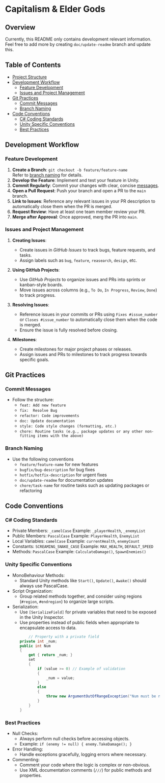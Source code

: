 # Capitalism & Elder Gods

## Overview

Currently, this README only contains development relevant information.
Feel free to add more by creating `doc/update-readme` branch and update this.

## Table of Contents

- [Project Structure](#project-structure)
- [Development Workflow](#development-workflow)
  - [Feature Development](#feature-development)
  - [Issues and Project Management](#issues-and-project-management)
- [Git Practices](#git-practices)
  - [Commit Messages](#commit-messages)
  - [Branch Naming](#branch-naming)
- [Code Conventions](#code-conventions)
  - [C# Coding Standards](#c-coding-standards)
  - [Unity Specific Conventions](#unity-specific-conventions)
  - [Best Practices](#best-practices)

## Development Workflow

### Feature Development

1. **Create a Branch**:
   `git checkout -b feature/feature-name`  
   Refer to [branch naming](#branch-naming) for details.
2. **Develop the Feature**: Implement and test your feature in Unity.
3. **Commit Regularly**: Commit your changes with clear, concise [messages](#commit-messages).
4. **Open a Pull Request**: Push your branch and open a PR to the `main` branch.
5. **Link to Issues**: Reference any relevant issues in your PR description to automatically close them when the PR is merged.
6. **Request Review**: Have at least one team member review your PR.
7. **Merge after Approval**: Once approved, merg the PR into `main`.

### Issues and Project Management

1. **Creating Issues**:

   - Create issues in _GitHub Issues_ to track bugs, feature requests, and tasks.
   - Assign labels such as `bug`, `feature`, `reasearch`, `design`, etc.

2. **Using GitHub Projects**:

   - Use _GitHub Projects_ to organize issues and PRs into sprints or kanban-style boards.
   - Move issues across columns (e.g., `To Do`, `In Progress`, `Review`, `Done`) to track progress.

3. **Resolving Issues**:

   - Reference issues in your commits or PRs using `Fixes #issue_number` or `Closes #issue_number` to automatically close them when the code is merged.
   - Ensure the issue is fully resolved before closing.

4. **Milestones**:

   - Create milestones for major project phases or releases.
   - Assign issues and PRs to milestones to track progress towards specific goals.

## Git Practices

### Commit Messages

- Follow the structure:
  - `feat: Add new feature`
  - `fix:  Resolve Bug`
  - `refactor: Code improvements`
  - `doc: Update documentation`
  - `style: Code style changes (formatting, etc.)`
  - `chore: Routine tasks (e.g., package updates or any other non-fitting items with the above)`

### Branch Naming

- Use the following conventions
  - `feature/feature-name` for new features
  - `bugfix/bug-description` for bug fixes
  - `hotfix/hotfix-description` for urgent fixes
  - `doc/update-readme` for documentation updates
  - `chore/task-name` for routine tasks such as updating packages or refactoring

## Code Conventions

### C# Coding Standards

- Private Members: `_camelCase`
  Example: `_playerHealth`, `_enemyList`
- Public Members: `PascalCase`
  Example: `PlayerHealth`, `EnemyList`
- Local Variables: `camelCase`
  Example: `currentHealth`, `enemyCount`
- Constants: `SCREAMING_SNAKE_CASE`
  Example: `MAX_HEALTH`, `DEFAULT_SPEED`
- Methods: `PascalCase`
  Example: `CalculateDamage()`, `SpawnEnemies()`

### Unity Specific Conventions

- MonoBehaviour Methods:
  - Standard Unity methods like `Start()`, `Update()`, `Awake()` should always use PascalCase.
- Script Organization:
  - Group related methods together, and consider using regions (`#region`, `#endregion`) to organize large scripts.
- Serialization:
  - Use `[SerializeField]` for private variables that need to be exposed in the Unity Inspector.
  - Use properties instead of public fields when appropriate to encapsulate access to data.
    ```csharp
        // Property with a private field
    private int _num;
    public int Num
    {
        get { return _num; }
        set
        {
            if (value >= 0) // Example of validation
            {
                _num = value;
            }
            else
            {
                throw new ArgumentOutOfRangeException("Num must be non-negative.");
            }
        }
    }
    ```

### Best Practices

- Null Checks:
  - Always perform null checks before accessing objects.
  - Example: `if (enemy != null) { enemy.TakeDamage(); }`
- Error Handling:
  - Handle exceptions gracefully, logging errors where necessary.
- Commenting:
  - Comment your code where the logic is complex or non-obvious.
  - Use XML documentation comments (`///`) for public methods and properties.
